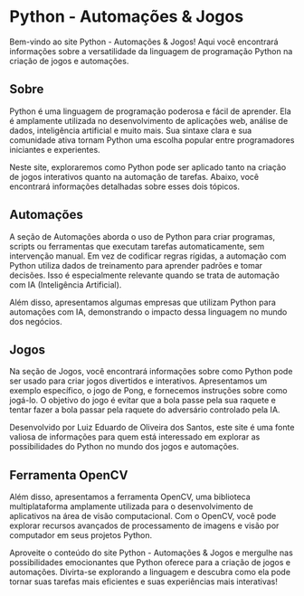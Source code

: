 # Python - Automações & Jogos

Bem-vindo ao site Python - Automações & Jogos! Aqui você encontrará informações sobre a versatilidade da linguagem de programação Python na criação de jogos e automações. 

## Sobre

Python é uma linguagem de programação poderosa e fácil de aprender. Ela é amplamente utilizada no desenvolvimento de aplicações web, análise de dados, inteligência artificial e muito mais. Sua sintaxe clara e sua comunidade ativa tornam Python uma escolha popular entre programadores iniciantes e experientes.

Neste site, exploraremos como Python pode ser aplicado tanto na criação de jogos interativos quanto na automação de tarefas. Abaixo, você encontrará informações detalhadas sobre esses dois tópicos.

## Automações

A seção de Automações aborda o uso de Python para criar programas, scripts ou ferramentas que executam tarefas automaticamente, sem intervenção manual. Em vez de codificar regras rígidas, a automação com Python utiliza dados de treinamento para aprender padrões e tomar decisões. Isso é especialmente relevante quando se trata de automação com IA (Inteligência Artificial). 

Além disso, apresentamos algumas empresas que utilizam Python para automações com IA, demonstrando o impacto dessa linguagem no mundo dos negócios.

## Jogos

Na seção de Jogos, você encontrará informações sobre como Python pode ser usado para criar jogos divertidos e interativos. Apresentamos um exemplo específico, o jogo de Pong, e fornecemos instruções sobre como jogá-lo. O objetivo do jogo é evitar que a bola passe pela sua raquete e tentar fazer a bola passar pela raquete do adversário controlado pela IA. 

Desenvolvido por Luiz Eduardo de Oliveira dos Santos, este site é uma fonte valiosa de informações para quem está interessado em explorar as possibilidades do Python no mundo dos jogos e automações.

## Ferramenta OpenCV

Além disso, apresentamos a ferramenta OpenCV, uma biblioteca multiplataforma amplamente utilizada para o desenvolvimento de aplicativos na área de visão computacional. Com o OpenCV, você pode explorar recursos avançados de processamento de imagens e visão por computador em seus projetos Python.

Aproveite o conteúdo do site Python - Automações & Jogos e mergulhe nas possibilidades emocionantes que Python oferece para a criação de jogos e automações. Divirta-se explorando a linguagem e descubra como ela pode tornar suas tarefas mais eficientes e suas experiências mais interativas!
